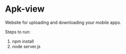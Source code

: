 # Apk-view
Website for uploading and downloading your mobile apps.

Steps to run: 

1. npm install
2. node server.js 
